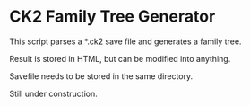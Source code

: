 # CK2 Family Tree Generator

This script parses a *.ck2 save file and generates a family tree.

Result is stored in HTML, but can be modified into anything.

Savefile needs to be stored in the same directory.

Still under construction.